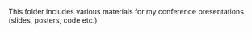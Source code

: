 This folder includes various materials for my conference presentations (slides, posters, code etc.)
